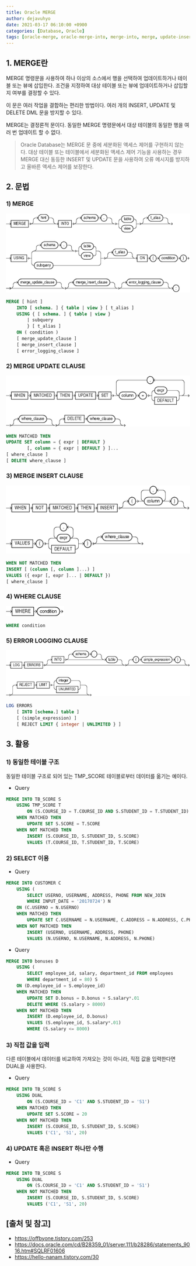 ```yaml
---
title: Oracle MERGE
author: dejavuhyo
date: 2021-03-17 06:10:00 +0900
categories: [Database, Oracle]
tags: [oracle-merge, oracle-merge-into, merge-into, merge, update-insert, 오라클-merge, 오라클-merge-into]
---
```


## 1. MERGE란
MERGE 명령문을 사용하여 하나 이상의 소스에서 행을 선택하여 업데이트하거나 테이블 또는 뷰에 삽입한다. 조건을 지정하여 대상 테이블 또는 뷰에 업데이트하거나 삽입할지 여부를 결정할 수 있다.

이 문은 여러 작업을 결합하는 편리한 방법이다. 여러 개의 INSERT, UPDATE 및 DELETE DML 문을 방지할 수 있다.

MERGE는 결정론적 문이다. 동일한 MERGE 명령문에서 대상 테이블의 동일한 행을 여러 번 업데이트 할 수 없다.

> Oracle Database는 MERGE 문 중에 세분화된 액세스 제어를 구현하지 않는다. 대상 테이블 또는 테이블에서 세분화된 액세스 제어 기능을 사용하는 경우 MERGE 대신 동등한 INSERT 및 UPDATE 문을 사용하여 오류 메시지를 방지하고 올바른 액세스 제어를 보장한다.

## 2. 문법

### 1) MERGE

![merge](/assets/img/2021-03-17-oracle-merge-into/merge.gif)

```sql
MERGE [ hint ]
    INTO [ schema. ] { table | view } [ t_alias ]
    USING { [ schema. ] { table | view }
        | subquery 
        } [ t_alias ]
    ON ( condition )
    [ merge_update_clause ]
    [ merge_insert_clause ]
    [ error_logging_clause ]
```

### 2) MERGE UPDATE CLAUSE

![merge-update-clause](/assets/img/2021-03-17-oracle-merge-into/merge-update-clause.gif)

```sql
WHEN MATCHED THEN
UPDATE SET column = { expr | DEFAULT }
        [, column = { expr | DEFAULT } ]...
[ where_clause ]
[ DELETE where_clause ]
```

### 3) MERGE INSERT CLAUSE

![merge-insert-clause](/assets/img/2021-03-17-oracle-merge-into/merge-insert-clause.gif)

```sql
WHEN NOT MATCHED THEN
INSERT [ (column [, column ]...) ]
VALUES ({ expr [, expr ]... | DEFAULT })
[ where_clause ]
```

### 4) WHERE CLAUSE

![where-clause](/assets/img/2021-03-17-oracle-merge-into/where-clause.gif)

```sql
WHERE condition
```

### 5) ERROR LOGGING CLAUSE

![error-logging-clause](/assets/img/2021-03-17-oracle-merge-into/error-logging-clause.gif)

```sql
LOG ERRORS 
    [ INTO [schema.] table ]
    [ (simple_expression) ]
    [ REJECT LIMIT { integer | UNLIMITED } ]
```

## 3. 활용

### 1) 동일한 테이블 구조
동일한 테이블 구조로 되어 있는 TMP_SCORE 테이블로부터 데이터를 옮기는 예이다.

* Query

```sql
MERGE INTO TB_SCORE S
    USING TMP_SCORE T
        ON (S.COURSE_ID = T.COURSE_ID AND S.STUDENT_ID = T.STUDENT_ID)
    WHEN MATCHED THEN
        UPDATE SET S.SCORE = T.SCORE
    WHEN NOT MATCHED THEN
        INSERT (S.COURSE_ID, S.STUDENT_ID, S.SCORE) 
        VALUES (T.COURSE_ID, T.STUDENT_ID, T.SCORE)
```

### 2) SELECT 이용

* Query

```sql
MERGE INTO CUSTOMER C
    USING (
        SELECT USERNO, USERNAME, ADDRESS, PHONE FROM NEW_JOIN
        WHERE INPUT_DATE = '20170724') N
    ON (C.USERNO = N.USERNO)
    WHEN MATCHED THEN
        UPDATE SET C.USERNAME = N.USERNAME, C.ADDRESS = N.ADDRESS, C.PHONE = N.PHONE
    WHEN NOT MATCHED THEN
        INSERT (USERNO, USERNAME, ADDRESS, PHONE)
        VALUES (N.USERNO, N.USERNAME, N.ADDRESS, N.PHONE)
 ```

* Query

```sql
MERGE INTO bonuses D
    USING (
        SELECT employee_id, salary, department_id FROM employees
        WHERE department_id = 80) S
    ON (D.employee_id = S.employee_id)
    WHEN MATCHED THEN
        UPDATE SET D.bonus = D.bonus + S.salary*.01
        DELETE WHERE (S.salary > 8000)
    WHEN NOT MATCHED THEN
        INSERT (D.employee_id, D.bonus)
        VALUES (S.employee_id, S.salary*.01)
        WHERE (S.salary <= 8000)
```

### 3) 직접 값을 입력
다른 테이블에서 데이터를 비교하여 가져오는 것이 아니라, 직접 값을 입력한다면 DUAL을 사용한다.

* Query

```sql
MERGE INTO TB_SCORE S
    USING DUAL
        ON (S.COURSE_ID = 'C1' AND S.STUDENT_ID = 'S1')
    WHEN MATCHED THEN
        UPDATE SET S.SCORE = 20
    WHEN NOT MATCHED THEN
        INSERT (S.COURSE_ID, S.STUDENT_ID, S.SCORE)
        VALUES ('C1', 'S1', 20)
```

### 4) UPDATE 혹은 INSERT 하나만 수행

* Query

```sql
MERGE INTO TB_SCORE S
    USING DUAL
        ON (S.COURSE_ID = 'C1' AND S.STUDENT_ID = 'S1')
    WHEN NOT MATCHED THEN
        INSERT (S.COURSE_ID, S.STUDENT_ID, S.SCORE)
        VALUES ('C1', 'S1', 20)
```

## [출처 및 참고]
* <https://offbyone.tistory.com/253>
* <https://docs.oracle.com/cd/B28359_01/server.111/b28286/statements_9016.htm#SQLRF01606>
* <https://hello-nanam.tistory.com/30>
